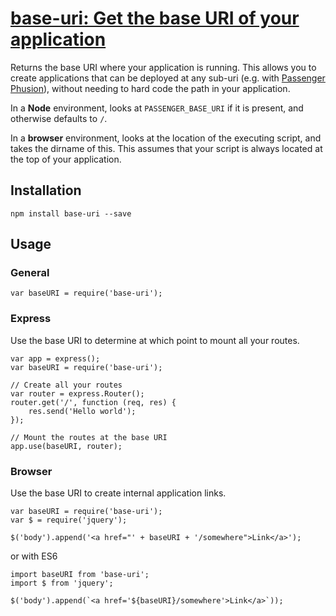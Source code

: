 # [base-uri: Get the base URI of your application](https://el-tramo.be/base-uri)

Returns the base URI where your application is running. This allows you to
create applications that can be deployed at any sub-uri (e.g.
with [Passenger Phusion](https://www.phusionpassenger.com/documentation/Users%20guide%20Nginx.html#deploying_rack_to_sub_uri)), without needing to hard
code the path in your application.

In a **Node** environment, looks at `PASSENGER_BASE_URI` if it is present, and
otherwise defaults to `/`. 

In a **browser** environment, looks at the location of
the executing script, and takes the dirname of this. This assumes that your script
is always located at the top of your application.

## Installation

    npm install base-uri --save


## Usage

### General

    var baseURI = require('base-uri');


### Express

Use the base URI to determine at which point to mount all your routes.

    var app = express();
    var baseURI = require('base-uri');

    // Create all your routes
    var router = express.Router();
    router.get('/', function (req, res) {
        res.send('Hello world');
    });

    // Mount the routes at the base URI
    app.use(baseURI, router);


### Browser

Use the base URI to create internal application links.

    var baseURI = require('base-uri');
    var $ = require('jquery');

    $('body').append('<a href="' + baseURI + '/somewhere">Link</a>');

or with ES6

    import baseURI from 'base-uri';
    import $ from 'jquery';

    $('body').append(`<a href='${baseURI}/somewhere'>Link</a>`));


